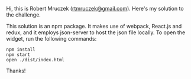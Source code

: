 Hi, this is Robert Mruczek (rtmruczek@gmail.com). Here's my solution to the challenge.

This solution is an npm package. It makes use of webpack, React.js and redux, and it employs json-server to host the json file locally. To open the widget, run the following commands:

```
npm install
npm start
open ./dist/index.html
```

Thanks!
